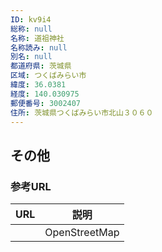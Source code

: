 ```yaml
---
ID: kv9i4
総称: null
名称: 道祖神社
名称読み: null
別名: null
都道府県: 茨城県
区域: つくばみらい市
緯度: 36.0381
経度: 140.030975
郵便番号: 3002407
住所: 茨城県つくばみらい市北山３０６０
---
```


## その他

### 参考URL

| URL | 説明          |
| --- | ------------- |
|     | OpenStreetMap |
